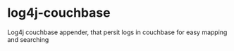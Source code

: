 log4j-couchbase
===============

Log4j couchbase appender, that persit logs in couchbase for easy mapping and searching